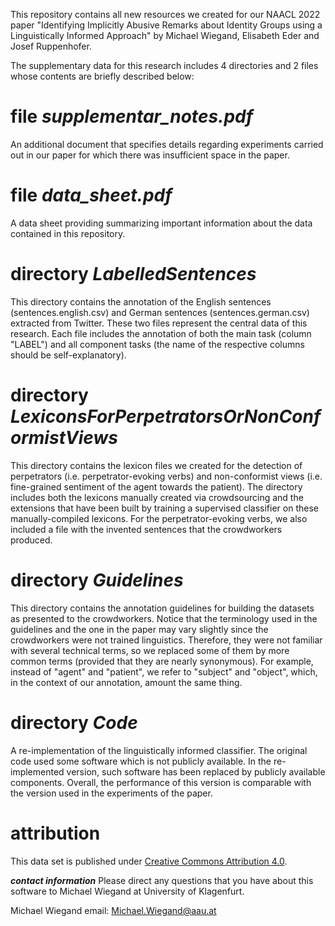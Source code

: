 This repository contains all new resources we created for our NAACL 2022 paper "Identifying Implicitly Abusive Remarks about Identity Groups using a Linguistically Informed Approach" by Michael Wiegand, Elisabeth Eder and Josef Ruppenhofer.

The supplementary data for this research includes 4 directories and 2 files whose contents are briefly described below:

# file *supplementar_notes.pdf*
An additional document that specifies details regarding experiments carried out in our paper for which there was insufficient space in the paper.

# file *data_sheet.pdf*
A data sheet providing summarizing important information about the data contained in this repository.
 
# directory *LabelledSentences*
This directory contains the annotation of the English sentences (sentences.english.csv) and German sentences (sentences.german.csv) extracted from Twitter. These two files represent the central data of this research. Each file includes the annotation of both the main task (column "LABEL") and all component tasks (the name of the respective columns should be self-explanatory).

# directory *LexiconsForPerpetratorsOrNonConformistViews*
This directory contains the lexicon files we created for the detection of perpetrators (i.e. perpetrator-evoking verbs) and non-conformist views (i.e. fine-grained sentiment of the agent towards the patient). 
The directory includes both the lexicons manually created via crowdsourcing and the extensions that have been built by training a supervised classifier on these manually-compiled lexicons.
For the perpetrator-evoking verbs, we also included a file with the invented sentences that the crowdworkers produced.

# directory *Guidelines*
This directory contains the annotation guidelines for building the datasets as presented to the crowdworkers. Notice that the terminology used in the guidelines and the one in the paper may vary slightly since the crowdworkers were not trained linguistics. Therefore, they were not familiar with several technical terms, so we replaced some of them by more common terms (provided that they are nearly synonymous). For example, instead of "agent" and "patient", we refer to "subject" and "object", which, in the context of our annotation, amount the same thing.

# directory *Code*
A re-implementation of the linguistically informed classifier. The original code used some software which is not publicly available. In the re-implemented version, such software has been replaced by publicly available components. Overall, the performance of this version is comparable with the version used in the experiments of the paper.

# attribution
This data set is published under [Creative Commons Attribution 4.0](https://github.com/miwieg/naacl2022_identity_groups/edit/master//LICENSE).

***contact information***
Please direct any questions that you have about this software to Michael Wiegand at University of Klagenfurt.

Michael Wiegand email: Michael.Wiegand@aau.at
